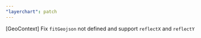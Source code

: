 ```yaml
---
"layerchart": patch
---
```


[GeoContext] Fix `fitGeojson` not defined and support `reflectX` and `reflectY`
